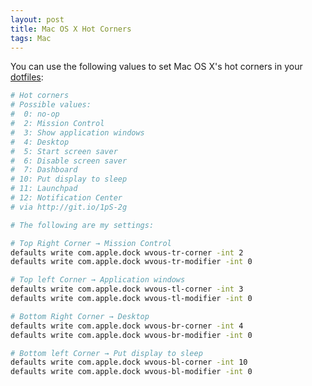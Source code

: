 ```yaml
---
layout: post
title: Mac OS X Hot Corners
tags: Mac
---
```

You can use the following values to set Mac OS X's hot corners in your [dotfiles](https://github.com/pala/dotfiles/blob/master/osx/set-defaults.sh):

``` sh
# Hot corners
# Possible values:
#  0: no-op
#  2: Mission Control
#  3: Show application windows
#  4: Desktop
#  5: Start screen saver
#  6: Disable screen saver
#  7: Dashboard
# 10: Put display to sleep
# 11: Launchpad
# 12: Notification Center
# via http://git.io/1pS-2g

# The following are my settings:

# Top Right Corner → Mission Control
defaults write com.apple.dock wvous-tr-corner -int 2
defaults write com.apple.dock wvous-tr-modifier -int 0

# Top left Corner → Application windows
defaults write com.apple.dock wvous-tl-corner -int 3
defaults write com.apple.dock wvous-tl-modifier -int 0

# Bottom Right Corner → Desktop
defaults write com.apple.dock wvous-br-corner -int 4
defaults write com.apple.dock wvous-br-modifier -int 0

# Bottom left Corner → Put display to sleep
defaults write com.apple.dock wvous-bl-corner -int 10
defaults write com.apple.dock wvous-bl-modifier -int 0
```